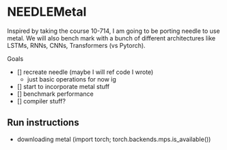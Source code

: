 # NEEDLEMetal
Inspired by taking the course 10-714, I am going to be porting needle to use metal. We will also bench mark with a bunch of different architectures like LSTMs, RNNs, CNNs, Transformers (vs Pytorch).

Goals
  - [] recreate needle (maybe I will ref code I wrote)
    - just basic operations for now ig
  - [] start to incorporate metal stuff 
  - [] benchmark performance 
  - [] compiler stuff?


## Run instructions 
  - downloading metal (import torch; torch.backends.mps.is_available())